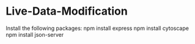 # Live-Data-Modification

Install the following packages:
npm install express
npm install cytoscape
npm install json-server